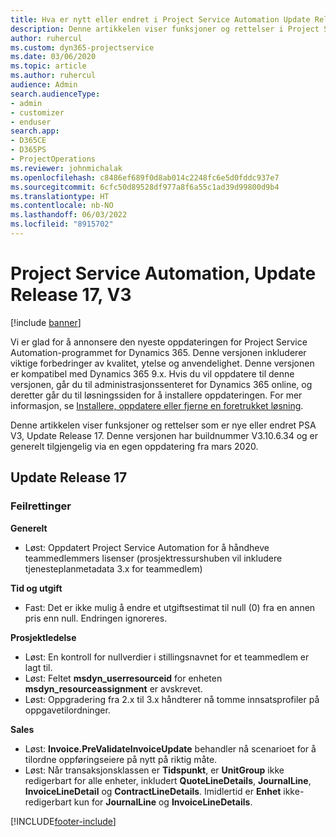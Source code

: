 ```yaml
---
title: Hva er nytt eller endret i Project Service Automation Update Release 17, V3
description: Denne artikkelen viser funksjoner og rettelser i Project Service Automation Update Release 17 V3.
author: ruhercul
ms.custom: dyn365-projectservice
ms.date: 03/06/2020
ms.topic: article
ms.author: ruhercul
audience: Admin
search.audienceType:
- admin
- customizer
- enduser
search.app:
- D365CE
- D365PS
- ProjectOperations
ms.reviewer: johnmichalak
ms.openlocfilehash: c8486ef689f0d8ab014c2248fc6e5d0fddc937e7
ms.sourcegitcommit: 6cfc50d89528df977a8f6a55c1ad39d99800d9b4
ms.translationtype: HT
ms.contentlocale: nb-NO
ms.lasthandoff: 06/03/2022
ms.locfileid: "8915702"
---
```

# <a name="project-service-automation-update-release-17-v3"></a>Project Service Automation, Update Release 17, V3

[!include [banner](../includes/psa-now-project-operations.md)]

Vi er glad for å annonsere den nyeste oppdateringen for Project Service Automation-programmet for Dynamics 365. Denne versjonen inkluderer viktige forbedringer av kvalitet, ytelse og anvendelighet.  Denne versjonen er kompatibel med Dynamics 365 9.x. Hvis du vil oppdatere til denne versjonen, går du til administrasjonssenteret for Dynamics 365 online, og deretter går du til løsningssiden for å installere oppdateringen. For mer informasjon, se [Installere, oppdatere eller fjerne en foretrukket løsning](/power-platform/admin/install-remove-preferred-solution).

Denne artikkelen viser funksjoner og rettelser som er nye eller endret PSA V3, Update Release 17. Denne versjonen har buildnummer V3.10.6.34 og er generelt tilgjengelig via en egen oppdatering fra mars 2020.


## <a name="update-release-17"></a>Update Release 17

### <a name="bug-fixes"></a>Feilrettinger

**Generelt**

- Løst: Oppdatert Project Service Automation for å håndheve teammedlemmers lisenser (prosjektressurshuben vil inkludere tjenesteplanmetadata 3.x for teammedlem)
 
**Tid og utgift**

- Fast: Det er ikke mulig å endre et utgiftsestimat til null (0) fra en annen pris enn null. Endringen ignoreres.

**Prosjektledelse**

- Løst: En kontroll for nullverdier i stillingsnavnet for et teammedlem er lagt til.
- Løst: Feltet **msdyn_userresourceid** for enheten **msdyn_resourceassignment** er avskrevet.
- Løst: Oppgradering fra 2.x til 3.x håndterer nå tomme innsatsprofiler på oppgavetilordninger.

**Sales**

- Løst: **Invoice.PreValidateInvoiceUpdate** behandler nå scenarioet for å tilordne oppføringseiere på nytt på riktig måte.
- Løst: Når transaksjonsklassen er **Tidspunkt**, er **UnitGroup** ikke redigerbart for alle enheter, inkludert **QuoteLineDetails**, **JournalLine**, **InvoiceLineDetail** og **ContractLineDetails**. Imidlertid er **Enhet** ikke-redigerbart kun for **JournalLine** og **InvoiceLineDetails**.




[!INCLUDE[footer-include](../includes/footer-banner.md)]
